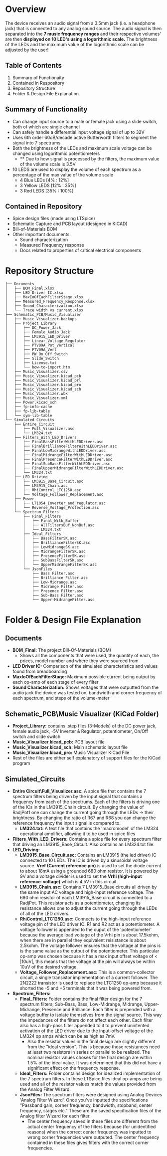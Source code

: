 # Overview      
The device receives an audio signal from a 3.5mm jack (i.e. a headphone jack) that is connected to any analog sound source. The audio signal is then separated into the **7 music frequency ranges** and their respective volumes' are then **displayed on 10 LED's using a logorithmic scale.**
The brightness of the LEDs and the maximum value of the logorithmic scale can be adjusted by the user!

## Table of Contents
1. Summary of Functionaity
2. Contained in Respository
3. Repository Structure
4. Folder & Design File Explanation

## Summary of Functionality
- Can change input source to a male or female jack using a slide switch, both of which are single channel
- Can safely handle a differential input voltage signal of up to 32V
- Uses 6th order 60dB/decade active Butterworth filters to segment the signal into 7 spectrums
- Both the brightness of the LEDs and maximum scale voltage can be changed using logorithmic potentiometers
   - ** Due to how signal is processed by the filters, the maximum value of the volume scale is 3.5V
- 10 LEDS are used to display the volume of each spectrum as a percentage of the max value of the volume scale
   - 4 Blue LEDs     [4% : 12%]
   - 3 Yellow LEDS   [12% : 35%]
   - 3 Red LEDS      [35% : 100%]
## Contained in Repository
- Spice design files (made using LTSpice)
- Schematic Capture and PCB layout (designed in KiCAD)
- Bill-of-Materials BOM
- Other important documents:
   - Sound characterization
   - Measured Frequency response
   - Docs related to properties of critical electrical components

# Repository Structure
```
├── Documents
│   ├── BOM_Final.xlsx
│   ├── LED Driver IC.xlsx
│   ├── MaxIoOfEachFilterStage.xlsx
│   ├── Measured_Frequency_Response.xlsx
│   ├── Sound_Characterization.xlsx
│   └── Trace width vs current.xlsx
├── Schematic_PCB/Music_Visualizer
│   ├── Music_Visualizer-backups
│   ├── Project Library
│   │   ├── DC_Power_Jack
│   │   ├── Female_Audio_Jack
│   │   ├── LM3915_LED_Driver
│   │   ├── Linear_Voltage_Regulator
│   │   ├── PTV09A_Pot_Vertical
│   │   ├── PTV09A_Vert
│   │   ├── PW_On_Off_Switch
│   │   ├── Slide_Switch
│   │   ├── License.txt
│   │   └── how-to-import.htm
│   ├── Music_Visualizer.csv
│   ├── Music_Visualizer.kicad_pcb
│   ├── Music_Visualizer.kicad_prl
│   ├── Music_Visualizer.kicad_pro
│   ├── Music_Visualizer.kicad_sch
│   ├── Music_Visualizer.wbk
│   ├── Music_Visualizer.xml
│   ├── Power.kicad_sch
│   ├── fp-info-cache
│   ├── fp-lib-table
│   └── sym-lib-table
└── Simulated Circuits
    ├── Entire_Circuit 
    │   ├── Full_Visualizer.asc
    │   └── LM324.txt
    ├── Filters_With_LED_Drivers
    │   ├── FinalBassFilterWithLEDDriver.asc
    │   ├── FinalBrillianceFilterWithLEDDriver.asc
    │   ├── FinalLowMidrangeWithLEDDriver.asc
    │   ├── FinalMidrangeFilterWithLEDDriver.asc
    │   ├── FinalPresenceFilterWithLEDDriver.asc
    │   ├── FinalSubBassFilterWithLEDDriver.asc
    │   ├── FinalUpperMidrangeFilterWithLEDDriver.asc
    │   └── LM324.txt
    ├── LED_Driving
    │   ├── LM3915_Base_Circuit.asc
    │   ├── LM3915_Chain.asc
    │   ├── RhiControl_LTC1250.asc
    │   └── Voltage_Follower_Replacement.asc
    ├── Power
    │   ├── LT1054_Inverter_and_regulator.asc
    │   └── Reverse_Voltage_Protection.asc
    └── Spectrum_Filters
        ├── Final_Filters
        │   ├── Final_With_Buffer
        │   ├── AllFiltersBuf_NonBuf.asc
        │   └── LM324.txt
        ├── Ideal_Filters
        │   ├── BassFilterSK.asc
        │   ├── BrillianceFilterSK.asc
        │   ├── LowMidrangeSK.asc
        │   ├── MidrangeFilterSK.asc
        │   ├── PresenceFilterSK.asc
        │   ├── SubBassFilterSK.asc
        │   └── UpperMidrangeFilterSK.asc
        └── JsonFiles
            ├── Bass Filter.asc
            ├── Brilliance Filter.asc
            ├── Low-Midrange.asc
            ├── Midrange Filter.asc
            ├── Presence Filter.asc
            ├── Sub-Bass Filter.asc
            └── Upper-MidrangeFilter.asc
  ```
# Folder & Design File Explanation
## Documents
- **BOM_Final:** The project Bill-Of-Materials (BOM)
   - Shows all the components that were used, the quantity of each, the prices, model number and where they were sourced from
- **LED Driver IC:** Comparison of the simulated characteristics and values found from breadboarding
- **MaxIoOfEachFilterStage:** Maximum possible current being output by each op-amp of each stage of every filter
- **Sound Characterization:** Shows voltages that were outputted from the audio jack the device was tested on, bandwidth and corner frequency of each spectrum, and steps of the volume-meter
## Schematic_PCB\Music Visualizer (KiCad Folder)
- **Project_Library:** contains .step files (3-Models) of the DC power jack, female audio jack, -5V Inverter & Regulator, potentiometer, On/Off switch and slide switch
- **Music_Visualizer.kicad_pcb:** PCB layout file
- **Music_Visualizer.kicad_sch:** Main schematic layout file
- **Music_Visualizer.kicad_pro:** Music Visualizer KiCad File
- Rest of the files are either self explanatory of support files for the KiCad program
## Simulated_Circuits
- **Entire Circuit\Full_Visualizer.asc:** A spice file that contains the 7 spectrum filters being driven by the input signal that contains a frequency from each of the spectrums.  Each of the filters is driving one of the ICs in the LM3915_Chain circuit.  By changing the value of RadjPot1 one can change the current going through the LEDs -> their brightness.  By changing the ratio of R67 and R68 you can change the reference frequency the input signal is compared to.
    - **LM324.txt:** A text file that contains the 'macromodel' of the LM324 operational amplifier, allowing it to be used in spice files
- **Filters_With_LED_Drivers:** Contains a spice file for every spectrum filter that driving an LM3915_Base_Circuit.  Also contains an LM324.txt file.
- **LED_Driving:**
    - **LM3915_Base_Circuit.asc:** Contains an LM3915 (the led driver) IC connected to 10 LEDs.  The IC is driven by a sinusoidal voltage source.  **Vref (Current reference pin)** is used to set the diode current to about 18mA using a grounded 680 ohm resistor.  It is powered by 9V and a voltage divider is used to set the **Vrhi (high-input reference-voltage)** which is 4.5V in this circuit.
    - **LM3915_Chain.asc:** Contains 7 LM3915_Base circuits all driven by the same input AC voltage and high-input reference voltage.  The 680 ohm resistor of each LM3915_Base circuit is connected to a RadjPot.  This resistor acts as a potentiometer, changing its resistance allows one to adjust the current going through the LEDs of all of the LED drivers.
    - **RhiControl_LTC1250.asc:** Connects to the high-input reference voltage pin of the LED driver IC.  R1 and R2 act as a potentiometer. A voltage follower is appended to the ouput of the 'potentiometer' because the average load voltage of the Vrhi pin is about 17.5kohm, when there are in parallel they equivalent reisistance is about 2.5kohm.  The voltage follower ensures that the voltage at the pins is is the same value as the output of the potentiometer.  This particular op-amp was chosen because it has a max input offset voltage of < |10uV|, this means that the voltage at the pin will always be within 10uV of the desired voltage.
    - **Voltage_Follower_Replacement.asc:**  This is a common-collector circuit, a single transistor implementation of a current follower.  The 2N2222 transistor is used to replace the LTC1250 op-amp because it shorted the -5 and +5 terminals that it was being powered from.
- **Spectrum_Filters:**
    - **Final_Filters:** Folder contains the final filter design for the 7 spectrum filters; Sub-Bass, Bass, Low-Midrange, Midrange, Upper-Midrange, Presence and Brilliance.  Each filter is prepended with a voltage buffer to isolate themselves from the signal source.  This way the impedances of the filters do not affect each other.  Each filter also has a high-pass filter appended to it to prevent unintented activation of the LED driver due to the input-offset voltage of the LM324 op amps which can be as high as 7mV.
         - Also the resistor values in the final design are slightly different from the "ideal version".  This is because those resistances need at least two resistors in series or parallel to be realized.  The nominal resistor values choses for the final design are within 1.5% of the ideal value.  It was determined that this did not have a significant effect on the frequency response. 
    - **Ideal_Filters:** Folder contains design for idealized implementation of the 7 spectrum filters.  In these LTSpice files ideal op-amps are being used and all of the resistor values match the values provided from the Analog Filter Wizard.
    - **JsonFiles:** The spectrum filters were designed using Analog Devices 'Analog Filter Wizard'.  Once you've inputted the specifications "Passband gain, corner frequency, bandwidth, stopband, center frequency, stages etc."  These are the saved specification files of the Analog filter Wizard for each filter.
         - The center frequency saved in these files are different from the actual center frequency of the filters because (for unidentified reasons) when the correct center frequency was inputted to wrong corner frequencies were outputed.  The center frequency contained in these files gives filters with the correct corner frequencies.



